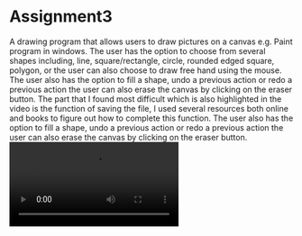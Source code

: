 # Assignment3
A drawing program that allows users to draw pictures on a canvas e.g. Paint program in windows.
The user has the option to choose from several shapes including, line, square/rectangle, circle, rounded edged square, polygon, or the user can also choose to draw free hand using the mouse.   
The user also has the option to fill a shape, undo a previous action or redo a previous action the user can also erase the canvas by clicking on the eraser button. 
The part that I found most difficult which is also highlighted in the video is the function of saving the file, I used several resources both online and books to figure out how to complete this function.
The user also has the option to fill a shape, undo a previous action or redo a previous action the user can also erase the canvas by clicking on the eraser button. 
![alt tag](https://https://github.com/Pearse88/Assignment3/blob/master/Video/assignment.mp4)
